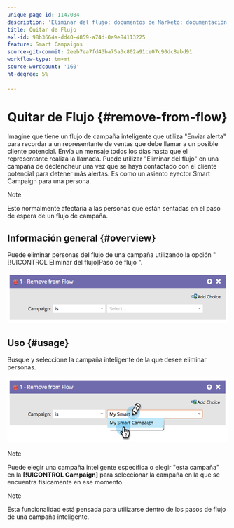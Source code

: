 ```yaml
---
unique-page-id: 1147084
description: 'Eliminar del flujo: documentos de Marketo: documentación del producto'
title: Quitar de Flujo
exl-id: 98b3664a-dd40-4859-a74d-0a9e84113225
feature: Smart Campaigns
source-git-commit: 2eeb7ea7fd43ba75a3c802a91ce07c90dc8abd91
workflow-type: tm+mt
source-wordcount: '160'
ht-degree: 5%

---
```


# Quitar de Flujo {#remove-from-flow}

Imagine que tiene un flujo de campaña inteligente que utiliza &quot;Enviar alerta&quot; para recordar a un representante de ventas que debe llamar a un posible cliente potencial. Envía un mensaje todos los días hasta que el representante realiza la llamada. Puede utilizar &quot;Eliminar del flujo&quot; en una campaña de déclencheur una vez que se haya contactado con el cliente potencial para detener más alertas. Es como un asiento eyector Smart Campaign para una persona.

>[!NOTE]
>
>Esto normalmente afectaría a las personas que están sentadas en el paso de espera de un flujo de campaña.

## Información general {#overview}

Puede eliminar personas del flujo de una campaña utilizando la opción &quot;[!UICONTROL Eliminar del flujo]Paso de flujo &quot;.

![](assets/image2014-9-22-17-3a10-3a21.png)

## Uso {#usage}

Busque y seleccione la campaña inteligente de la que desee eliminar personas.

![](assets/image2014-9-22-17-3a10-3a28.png)

>[!NOTE]
>
>Puede elegir una campaña inteligente específica o elegir &quot;esta campaña&quot; en la **[!UICONTROL Campaign]** para seleccionar la campaña en la que se encuentra físicamente en ese momento.

>[!NOTE]
>
>Esta funcionalidad está pensada para utilizarse dentro de los pasos de flujo de una campaña inteligente.
